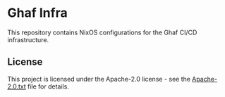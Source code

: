 <!--
SPDX-FileCopyrightText: 2023 Technology Innovation Institute (TII)

SPDX-License-Identifier: Apache-2.0
-->

# Ghaf Infra
This repository contains NixOS configurations for the Ghaf CI/CD infrastructure.

## License
This project is licensed under the Apache-2.0 license - see the [Apache-2.0.txt](LICENSES/Apache-2.0.txt) file for details.
